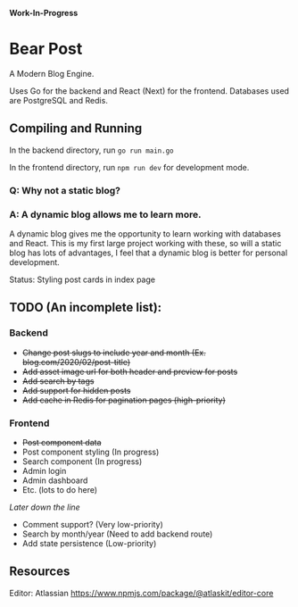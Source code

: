 **Work-In-Progress**

# Bear Post
A Modern Blog Engine.

Uses Go for the backend and React (Next) for the frontend.
Databases used are PostgreSQL and Redis.

## Compiling and Running
In the backend directory, run
```go run main.go```

In the frontend directory, run
```npm run dev```
for development mode.


### Q: Why not a static blog?
### A: A dynamic blog allows me to learn more.
A dynamic blog gives me the opportunity to learn working with databases and React. This is my first large project working with these, so will a static blog has lots of advantages, I feel that a dynamic blog is better for personal development.

Status:
Styling post cards in index page

## TODO (An incomplete list):
### Backend
- ~~Change post slugs to include year and month (Ex. blog.com/2020/02/post-title)~~
- ~~Add asset image url for both header and preview for posts~~
- ~~Add search by tags~~
- ~~Add support for hidden posts~~
- ~~Add cache in Redis for pagination pages (high-priority)~~

### Frontend
- ~~Post component data~~
- Post component styling (In progress)
- Search component (In progress)
- Admin login
- Admin dashboard
- Etc. (lots to do here)

*Later down the line*
- Comment support? (Very low-priority)
- Search by month/year (Need to add backend route)
- Add state persistence (Low-priority)

## Resources
Editor: Atlassian https://www.npmjs.com/package/@atlaskit/editor-core
